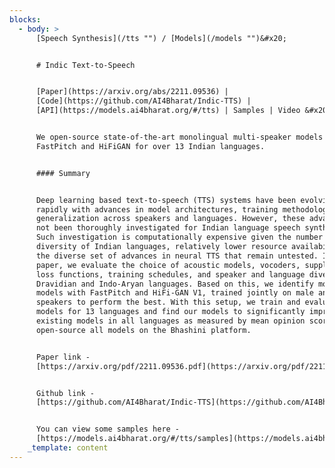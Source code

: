 ```yaml
---
blocks:
  - body: >
      [Speech Synthesis](/tts "") / [Models](/models "")&#x20;


      # Indic Text-to-Speech


      [Paper](https://arxiv.org/abs/2211.09536) |
      [Code](https://github.com/AI4Bharat/Indic-TTS) |
      [API](https://models.ai4bharat.org/#/tts) | Samples | Video &#x20;


      We open-source state-of-the-art monolingual multi-speaker models based on
      FastPitch and HiFiGAN for over 13 Indian languages.


      #### Summary


      Deep learning based text-to-speech (TTS) systems have been evolving
      rapidly with advances in model architectures, training methodologies, and
      generalization across speakers and languages. However, these advances have
      not been thoroughly investigated for Indian language speech synthesis.
      Such investigation is computationally expensive given the number and
      diversity of Indian languages, relatively lower resource availability, and
      the diverse set of advances in neural TTS that remain untested. In this
      paper, we evaluate the choice of acoustic models, vocoders, supplementary
      loss functions, training schedules, and speaker and language diversity for
      Dravidian and Indo-Aryan languages. Based on this, we identify monolingual
      models with FastPitch and HiFi-GAN V1, trained jointly on male and female
      speakers to perform the best. With this setup, we train and evaluate TTS
      models for 13 languages and find our models to significantly improve upon
      existing models in all languages as measured by mean opinion scores. We
      open-source all models on the Bhashini platform.


      Paper link -
      [https://arxiv.org/pdf/2211.09536.pdf](https://arxiv.org/pdf/2211.09536.pdf)


      Github link -
      [https://github.com/AI4Bharat/Indic-TTS](https://github.com/AI4Bharat/Indic-TTS)


      You can view some samples here -
      [https://models.ai4bharat.org/#/tts/samples](https://models.ai4bharat.org/#/tts/samples)
    _template: content
---
```


